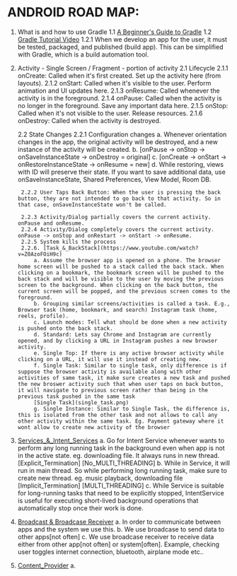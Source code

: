 # ANDROID ROAD MAP:

1. What is and how to use Gradle
   1.1 [A Beginner's Guide to Gradle](https://medium.com/@andrewMacmurray/a-beginners-guide-to-gradle-26212ddcafa8)
   1.2 [Gradle Tutorial Video](https://www.youtube.com/watch?v=cUGWEQ8NLHk)
      1.2.1 When we develop an app for the user, it must be tested, packaged, and published (build app). This can be simplified with Gradle, which is a build automation tool.

2. Activity - Single Screen / Fragment - portion of activity
    2.1 Lifecycle
        2.1.1 onCreate: Called when it's first created. Set up the activity here (from layouts).
        2.1.2 onStart: Called when it's visible to the user. Perform animation and UI updates here.
        2.1.3 onResume: Called whenever the activity is in the foreground.
        2.1.4 onPause: Called when the activity is no longer in the foreground. Save any important data here.
        2.1.5 onStop: Called when it's not visible to the user. Release resources.
        2.1.6 onDestroy: Called when the activity is destroyed.

    2.2 State Changes
        2.2.1 Configuration changes
            a. Whenever orientation changes in the app, the original activity will be destroyed, and a new instance of the activity will be created.
            b. [onPause -> onStop -> onSaveInstanceState -> onDestroy = original]
            c. [onCreate -> onStart -> onRestoreInstanceState -> onResume = new]
            d. While restoring, views with ID will preserve their state. If you want to save additional data, use onSaveInstanceState, Shared Preferences, View Model, Room DB.

        2.2.2 User Taps Back Button: When the user is pressing the back button, they are not intended to go back to that activity. So in that case, onSaveInstanceState won't be called.

        2.2.3 Activity/Dialog partially covers the current activity. onPause and onResume.
        2.2.4 Activity/Dialog completely covers the current activity. onPause -> onStop and onRestart -> onStart -> onResume.
        2.2.5 System kills the process
        2.2.6. [Task_&_BackStack](https://www.youtube.com/watch?v=Z0AzoFOiH9c)
            a. Assume the browser app is opened on a phone. The browser home screen will be pushed to a stack called the back stack. When clicking on a bookmark, the bookmark screen will be pushed to the back stack and will be visible to the user by moving the previous screen to the background. When clicking on the back button, the current screen will be popped, and the previous screen comes to the foreground.
            b. Grouping similar screens/activities is called a task. E.g., Browser task (home, bookmark, and search) Instagram task (home, reels, profile).
            c. Launch modes: Tell what should be done when a new activity is pushed onto the back stack.
            d. Standard: Lets say Chrome and Instagram are currently opened, and by clicking a URL in Instagram pushes a new browser activity.
            e. Single Top: If there is any active browser activity while clicking on a URL, it will use it instead of creating new.
            f. Single Task: Similar to single task, only difference is if suppose the browser activity is available along with other activities of same task, it make sure creates a new task and pushed the new broswer activity such that when user taps on back button, it will navigate to previous screen rather than being in the previous task pushed in the same task
            [Single Task](single_task.png)
            g. Single Instance: Similar to Single Task, the difference is, this is isolated from the other task and not allows to call any other activity within the same task. Eg. Payment gateway where it wont allow to create new activity of the browser

3. [Services_&_Intent_Services](https://medium.com/@fierydinesh/understanding-service-and-intentservice-in-android-with-kotlin-cea76512ec16)
    a. Go for Intent Service whenever wants to perform any long running task in the background even when app is not in the active state. eg. downloading file. It always runs in new thread. [Explicit_Termination] [No_MULTI_THREADING]
    b. While in Service, it will run in main thread. So while performing long running task, make sure to create new thread. eg. music playback, downloading file [Implicit_Termination] [MULTI_THREADING]
    c. While Service is suitable for long-running tasks that need to be explicitly stopped, IntentService is useful for executing short-lived background operations that automatically stop once their work is done.

4. [Broadcast & Broadcase Receiver](https://www.youtube.com/watch?v=HDVyFsFUuVg)
    a. In order to communicate between apps and the system we use this. 
    b. We use broadcase to send data to other apps[not often]
    c. We use broadcase receiver to receive data either from other app[not often] or system[often]. Example, checking user toggles internet connection, bluetooth, airplane mode etc..

5. [Content_Provider](https://www.youtube.com/watch?v=IVHZpTyVOxU)
    a. 
